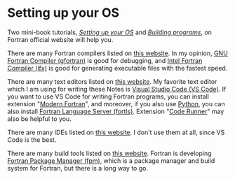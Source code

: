 # Setting up your OS

Two mini-book tutorials, [*Setting up your OS*](https://fortran-lang.org/learn/os_setup/) and [*Building programs*](https://fortran-lang.org/learn/building_programs/), on Fortran official website will help you. 

There are many Fortran compilers listed on [this website](https://fortran-lang.org/compilers/). In my opinion, [GNU Fortran Compiler (gfortran)](https://gcc.gnu.org/fortran/) is good for debugging, and [Intel Fortran Compiler (ifx)](https://software.intel.com/content/www/us/en/develop/articles/intel-oneapi-fortran-compiler-release-notes.html) is good for generating executable files with the fastest speed.

There are many text editors listed on [this website](https://fortran-lang.org/learn/os_setup/text_editors/). My favorite text editor which I am using for writing these Notes is [Visual Studio Code (VS Code)](https://code.visualstudio.com/). If you want to use VS Code for writing Fortran programs, you can install extension "[Modern Fortran](https://marketplace.visualstudio.com/items?itemName=fortran-lang.linter-gfortran)", and moreover, if you also use [Python](https://www.python.org/), you can also install [Fortran Language Server (fortls)](https://fortls.fortran-lang.org/). Extension "[Code Runner](https://marketplace.visualstudio.com/items?itemName=formulahendry.code-runner)" may also be helpful to you.

There are many IDEs listed on [this website](https://fortran-lang.org/learn/os_setup/ides/). I don't use them at all, since VS Code is the best.

There are many build tools listed on [this website](https://fortran-lang.org/learn/building_programs/build_tools/). Fortran is developing [Fortran Package Manager (fpm)](https://fpm.fortran-lang.org/), which is a package manager and build system for Fortran, but there is a long way to go.
